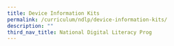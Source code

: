 ```yaml
---
title: Device Information Kits
permalink: /curriculum/ndlp/device-information-kits/
description: ""
third_nav_title: National Digital Literacy Prog
---
```




